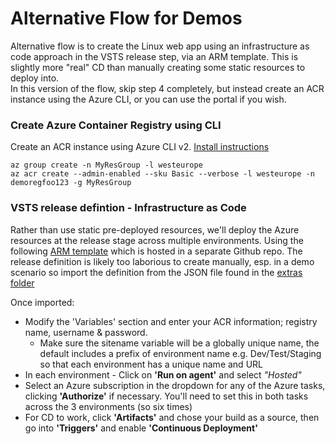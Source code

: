 # Alternative Flow for Demos 

Alternative flow is to create the Linux web app using an infrastructure as code approach in the VSTS release step, via an ARM template. This is slightly more "real" CD than manually creating some static resources to deploy into.  
In this version of the flow, skip step 4 completely, but instead create an ACR instance using the Azure CLI, or you can use the portal if you wish. 

### Create Azure Container Registry using CLI

Create an ACR instance using Azure CLI v2. [Install instructions](https://docs.microsoft.com/en-us/cli/azure/install-azure-cli)  
```
az group create -n MyResGroup -l westeurope
az acr create --admin-enabled --sku Basic --verbose -l westeurope -n demoregfoo123 -g MyResGroup 
```

### VSTS release defintion - Infrastructure as Code 

Rather than use static pre-deployed resources, we'll deploy the Azure resources at the release stage across multiple environments. Using the following [ARM template](https://github.com/benc-uk/azure-arm/tree/master/paas-web/webapp-linux-custom) which is hosted in a separate Github repo.
The release definition is likely too laborious to create manually, esp. in a demo scenario so import the definition from the JSON file found in the [extras folder](extras/)  

Once imported:
- Modify the 'Variables' section and enter your ACR information; registry name, username & password. 
  - Make sure the sitename variable will be a globally unique name, the default includes a prefix of environment name e.g. Dev/Test/Staging so that each environment has a unique name and URL
- In each environment - Click on **'Run on agent'** and select *"Hosted"*
- Select an Azure subscription in the dropdown for any of the Azure tasks, clicking **'Authorize'** if necessary. You'll need to set this in both tasks across the 3 environments (so six times)
- For CD to work, click **'Artifacts'** and chose your build as a source, then go into **'Triggers'** and enable **'Continuous Deployment'**


